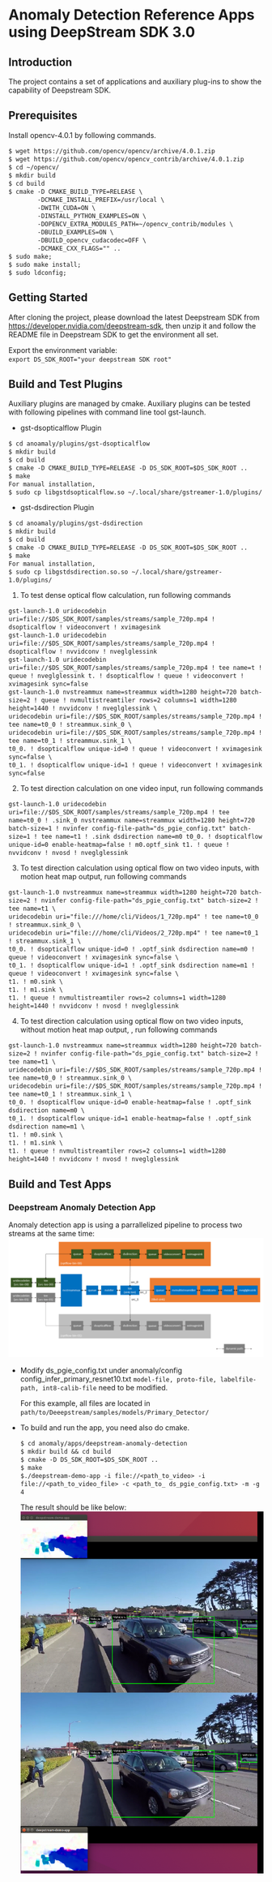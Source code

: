 # Anomaly Detection Reference Apps using DeepStream SDK 3.0

## Introduction
The project contains a set of applications and auxiliary plug-ins to show the
capability of Deepstream SDK.

## Prerequisites

Install opencv-4.0.1 by following commands.

```
$ wget https://github.com/opencv/opencv/archive/4.0.1.zip
$ wget https://github.com/opencv/opencv_contrib/archive/4.0.1.zip
$ cd ~/opencv/
$ mkdir build
$ cd build
$ cmake -D CMAKE_BUILD_TYPE=RELEASE \
        -DCMAKE_INSTALL_PREFIX=/usr/local \
        -DWITH_CUDA=ON \
        -DINSTALL_PYTHON_EXAMPLES=ON \
        -DOPENCV_EXTRA_MODULES_PATH=~/opencv_contrib/modules \
        -DBUILD_EXAMPLES=ON \
        -DBUILD_opencv_cudacodec=OFF \
        -DCMAKE_CXX_FLAGS="" ..
$ sudo make;
$ sudo make install;
$ sudo ldconfig;
```

## Getting Started
After cloning the project, please download the latest Deepstream SDK from
https://developer.nvidia.com/deepstream-sdk, then unzip it and follow the README
file in Deepstream SDK to get the environment all set.

Export the environment variable: <br/>
`export DS_SDK_ROOT="your deepstream SDK root"`

## Build and Test Plugins
Auxiliary plugins are managed by cmake.
Auxiliary plugins can be tested with following pipelines with command line tool gst-launch.

-  gst-dsopticalflow Plugin
```
$ cd anoamaly/plugins/gst-dsopticalflow
$ mkdir build
$ cd build
$ cmake -D CMAKE_BUILD_TYPE=RELEASE -D DS_SDK_ROOT=$DS_SDK_ROOT ..
$ make
For manual installation,
$ sudo cp libgstdsopticalflow.so ~/.local/share/gstreamer-1.0/plugins/
```

- gst-dsdirection Plugin
```
$ cd anoamaly/plugins/gst-dsdirection
$ mkdir build
$ cd build
$ cmake -D CMAKE_BUILD_TYPE=RELEASE -D DS_SDK_ROOT=$DS_SDK_ROOT ..
$ make
For manual installation,
$ sudo cp libgstdsdirection.so.so ~/.local/share/gstreamer-1.0/plugins/
```

1. To test dense optical flow calculation, run following commands
```
gst-launch-1.0 uridecodebin uri=file://$DS_SDK_ROOT/samples/streams/sample_720p.mp4 ! dsopticalflow ! videoconvert ! xvimagesink
gst-launch-1.0 uridecodebin uri=file://$DS_SDK_ROOT/samples/streams/sample_720p.mp4 ! dsopticalflow ! nvvidconv ! nveglglessink
gst-launch-1.0 uridecodebin uri=file://$DS_SDK_ROOT/samples/streams/sample_720p.mp4 ! tee name=t ! queue ! nveglglessink t. ! dsopticalflow ! queue ! videoconvert ! xvimagesink sync=false
gst-launch-1.0 nvstreammux name=streammux width=1280 height=720 batch-size=2 ! queue ! nvmultistreamtiler rows=2 columns=1 width=1280 height=1440 ! nvvidconv ! nveglglessink \
uridecodebin uri=file://$DS_SDK_ROOT/samples/streams/sample_720p.mp4 ! tee name=t0_0 ! streammux.sink_0 \
uridecodebin uri=file://$DS_SDK_ROOT/samples/streams/sample_720p.mp4 ! tee name=t0_1 ! streammux.sink_1 \
t0_0. ! dsopticalflow unique-id=0 ! queue ! videoconvert ! xvimagesink sync=false \
t0_1. ! dsopticalflow unique-id=1 ! queue ! videoconvert ! xvimagesink sync=false
```

2. To test direction calculation on one video input, run following commands
```
gst-launch-1.0 uridecodebin uri=file://$DS_SDK_ROOT/samples/streams/sample_720p.mp4 ! tee name=t0_0 ! .sink_0 nvstreammux name=streammux width=1280 height=720 batch-size=1 ! nvinfer config-file-path="ds_pgie_config.txt" batch-size=1 ! tee name=t1 ! .sink dsdirection name=m0 t0_0. ! dsopticalflow unique-id=0 enable-heatmap=false ! m0.optf_sink t1. ! queue ! nvvidconv ! nvosd ! nveglglessink
```

3. To test direction calculation using optical flow on two video inputs, with motion heat map output, run following commands
```
gst-launch-1.0 nvstreammux name=streammux width=1280 height=720 batch-size=2 ! nvinfer config-file-path="ds_pgie_config.txt" batch-size=2 ! tee name=t1 \
uridecodebin uri="file:///home/cli/Videos/1_720p.mp4" ! tee name=t0_0 ! streammux.sink_0 \
uridecodebin uri="file:///home/cli/Videos/2_720p.mp4" ! tee name=t0_1 ! streammux.sink_1 \
t0_0. ! dsopticalflow unique-id=0 ! .optf_sink dsdirection name=m0 ! queue ! videoconvert ! xvimagesink sync=false \
t0_1. ! dsopticalflow unique-id=1 ! .optf_sink dsdirection name=m1 ! queue ! videoconvert ! xvimagesink sync=false \
t1. ! m0.sink \
t1. ! m1.sink \
t1. ! queue ! nvmultistreamtiler rows=2 columns=1 width=1280 height=1440 ! nvvidconv ! nvosd ! nveglglessink
```
4. To test direction calculation using optical flow on two video inputs, without motion heat map output, , run following commands
```
gst-launch-1.0 nvstreammux name=streammux width=1280 height=720 batch-size=2 ! nvinfer config-file-path="ds_pgie_config.txt" batch-size=2 ! tee name=t1 \
uridecodebin uri=file://$DS_SDK_ROOT/samples/streams/sample_720p.mp4 ! tee name=t0_0 ! streammux.sink_0 \
uridecodebin uri=file://$DS_SDK_ROOT/samples/streams/sample_720p.mp4 ! tee name=t0_1 ! streammux.sink_1 \
t0_0. ! dsopticalflow unique-id=0 enable-heatmap=false ! .optf_sink dsdirection name=m0 \
t0_1. ! dsopticalflow unique-id=1 enable-heatmap=false ! .optf_sink dsdirection name=m1 \
t1. ! m0.sink \
t1. ! m1.sink \
t1. ! queue ! nvmultistreamtiler rows=2 columns=1 width=1280 height=1440 ! nvvidconv ! nvosd ! nveglglessink
```

## Build and Test Apps
### Deepstream Anomaly Detection App
Anomaly detection app is using a parrallelized pipeline to process two streams at the same time:
![DS Anomaly Detection Pipeline](.pipeline.png)

- Modify ds_pgie_config.txt under anomaly/config
  config_infer_primary_resnet10.txt
  `model-file, proto-file, labelfile-path, int8-calib-file` need to be modified.

  For this example, all files are located in `path/to/Deeepstream/samples/models/Primary_Detector/`

- To build and run the app, you need also do cmake.
  ```
  $ cd anomaly/apps/deepstream-anomaly-detection
  $ mkdir build && cd build
  $ cmake -D DS_SDK_ROOT=$DS_SDK_ROOT ..
  $ make
  $./deepstream-demo-app -i file://<path_to_video> -i file://<path_to_video_file> -c <path_to_ ds_pgie_config.txt> -m -g 4
  ```

  The result should be like below:
  ![DS Anomaly Detection Screenshot](.opticalflow.png)

